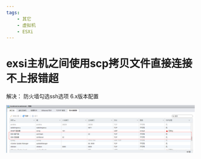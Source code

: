 ```yaml
---
tags:
    - 其它
    - 虚拟机
    - ESXi
---
```


# exsi主机之间使用scp拷贝文件直接连接不上报错超

解决：
防火墙勾选ssh选项
6.x版本配置

![img](/img-post/开发/其它/虚拟机/ESXi/ESXi主机之间使用scp拷贝文件超时问题.assets/watermark,type_ZmFuZ3poZW5naGVpdGk,shadow_10,text_aHR0cHM6Ly9ibG9nLmNzZG4ubmV0L2FhbG1vc3Q=,size_16,color_FFFFFF,t_70.png)